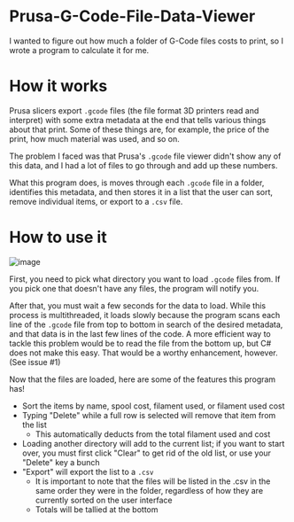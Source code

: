 # Prusa-G-Code-File-Data-Viewer
I wanted to figure out how much a folder of G-Code files costs to print, so I wrote a program to calculate it for me.

# How it works
Prusa slicers export `.gcode` files (the file format 3D printers read and interpret) with some extra metadata at the end that tells various things about that print. 
Some of these things are, for example, the price of the print, how much material was used, and so on.

The problem I faced was that Prusa's `.gcode` file viewer didn't show any of this data, and I had a lot of files to go through and add up these numbers.

What this program does, is moves through each `.gcode` file in a folder, identifies this metadata, and then stores it in a list that the user can sort, remove
individual items, or export to a `.csv` file.

# How to use it

![image](https://user-images.githubusercontent.com/48131480/119244896-e8a07e80-bb42-11eb-868d-8296f2e9e274.png)

First, you need to pick what directory you want to load `.gcode` files from. If you pick one that doesn't have any files, the program will notify you.

After that, you must wait a few seconds for the data to load. While this process is multithreaded, it loads slowly because the program scans each line of the `.gcode`
file from top to bottom in search of the desired metadata, and that data is in the last few lines of the code. A more efficient way to tackle this problem would
be to read the file from the bottom up, but C# does not make this easy. That would be a worthy enhancement, however. (See issue #1)


Now that the files are loaded, here are some of the features this program has!
- Sort the items by name, spool cost, filament used, or filament used cost
- Typing "Delete" while a full row is selected will remove that item from the list
  - This automatically deducts from the total filament used and cost
- Loading another directory will add to the current list; if you want to start over, you must first click "Clear" to get rid of the old list, or use your "Delete" key
a bunch
- "Export" will export the list to a `.csv`
  - It is important to note that the files will be listed in the .csv in the same order they were in the folder, regardless of how they are currently
  sorted on the user interface
  - Totals will be tallied at the bottom
